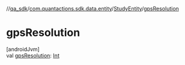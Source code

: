 //[qa_sdk](../../../index.md)/[com.quantactions.sdk.data.entity](../index.md)/[StudyEntity](index.md)/[gpsResolution](gps-resolution.md)

# gpsResolution

[androidJvm]\
val [gpsResolution](gps-resolution.md): [Int](https://kotlinlang.org/api/latest/jvm/stdlib/kotlin/-int/index.html)

